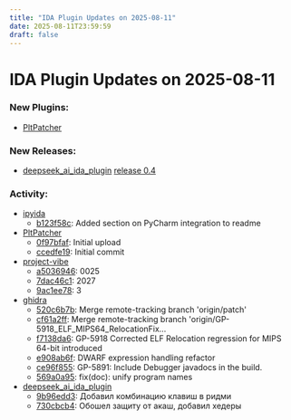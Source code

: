 ```yaml
---
title: "IDA Plugin Updates on 2025-08-11"
date: 2025-08-11T23:59:59
draft: false
---
```


# IDA Plugin Updates on 2025-08-11

### New Plugins:
  - [PltPatcher](https://github.com/GAMMACASE/PltPatcher)

### New Releases:
  - [deepseek_ai_ida_plugin](https://github.com/vyshky/deepseek_ai_ida_plugin) [release 0.4](https://github.com/vyshky/deepseek_ai_ida_plugin/releases/tag/rls_04)

### Activity:
  - [ipyida](https://github.com/eset/ipyida)
    - [b123f58c](https://github.com/eset/ipyida/commit/b123f58cc56a42cd10d13a39bc5cd8a35d0bd018): Added section on PyCharm integration to readme
  - [PltPatcher](https://github.com/GAMMACASE/PltPatcher)
    - [0f97bfaf](https://github.com/GAMMACASE/PltPatcher/commit/0f97bfaf553b800880e31a10d4a9e47be6300151): Initial upload
    - [ccedfe19](https://github.com/GAMMACASE/PltPatcher/commit/ccedfe19025939f40fd7219cc2196e04e5042188): Initial commit
  - [project-vibe](https://github.com/jhdkrwmc/project-vibe)
    - [a5036946](https://github.com/jhdkrwmc/project-vibe/commit/a5036946900ba6e37d289ff4a35147552d04818c): 0025
    - [7dac46c1](https://github.com/jhdkrwmc/project-vibe/commit/7dac46c1eeed0ad843eb087f733a857e181e9497): 2027
    - [9ac1ee78](https://github.com/jhdkrwmc/project-vibe/commit/9ac1ee78870cab3be6a7d6d23f525515e488fba1): 3
  - [ghidra](https://github.com/NationalSecurityAgency/ghidra)
    - [520c6b7b](https://github.com/NationalSecurityAgency/ghidra/commit/520c6b7b9859672cb29f5ca30567b8f976dcb93f): Merge remote-tracking branch 'origin/patch'
    - [cf61a2ff](https://github.com/NationalSecurityAgency/ghidra/commit/cf61a2ffafb801a30a5b20db8a15a138743d4e2e): Merge remote-tracking branch 'origin/GP-5918_ELF_MIPS64_RelocationFix…
    - [f7138da6](https://github.com/NationalSecurityAgency/ghidra/commit/f7138da6f7d8e9d31aec7b3991507cd35c75b4db): GP-5918 Corrected ELF Relocation regression for MIPS 64-bit introduced
    - [e908ab6f](https://github.com/NationalSecurityAgency/ghidra/commit/e908ab6fbf4311f99fa86d50b60aa4802a6e3fd6): DWARF expression handling refactor
    - [ce96f855](https://github.com/NationalSecurityAgency/ghidra/commit/ce96f8551d69488558f55e69d54d512b48b62935): GP-5891: Include Debugger javadocs in the build.
    - [569a0a95](https://github.com/NationalSecurityAgency/ghidra/commit/569a0a95a2ad22f1d33f37d99d0476c023f2145e): fix(doc): unify program names
  - [deepseek_ai_ida_plugin](https://github.com/vyshky/deepseek_ai_ida_plugin)
    - [9b96edd3](https://github.com/vyshky/deepseek_ai_ida_plugin/commit/9b96edd388e92bfa4d35cb52414c5ab7e098373a): Добавил комбинацию клавиш в ридми
    - [730cbcb4](https://github.com/vyshky/deepseek_ai_ida_plugin/commit/730cbcb49261e5f3883376e155b2a39d8377b70a): Обошел защиту от акаш, добавил хедеры


